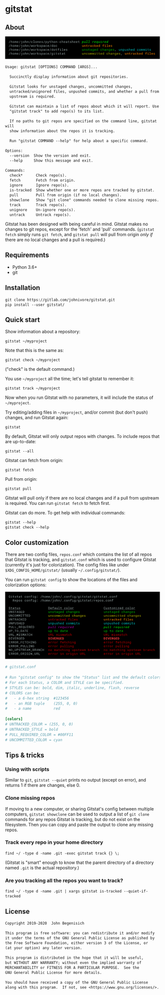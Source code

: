 # gitstat

## About

![(screenshot)](images/screenshots/screenshot.png?raw=true "Basic usage")

```
Usage: gitstat [OPTIONS] COMMAND [ARGS]...

  Succinctly display information about git repositories.

  Gitstat looks for unstaged changes, uncommitted changes,
  untracked/unignored files, unpushed commits, and whether a pull from
  upstream is required.

  Gitstat can maintain a list of repos about which it will report. Use
  "gitstat track" to add repo(s) to its list.

  If no paths to git repos are specified on the command line, gitstat will
  show information about the repos it is tracking.

  Run "gitstat COMMAND --help" for help about a specific command.

Options:
  --version  Show the version and exit.
  --help     Show this message and exit.

Commands:
  check*      Check repo(s).
  fetch       Fetch from origin.
  ignore      Ignore repo(s).
  is-tracked  Show whether one or more repos are tracked by gitstat.
  pull        Pull from origin (if no local changes).
  showclone   Show "git clone" commands needed to clone missing repos.
  track       Track repo(s).
  unignore    Un-ignore repo(s).
  untrack     Untrack repo(s).
```

Gitstat has been designed with being careful in mind.
Gitstat makes no changes to git repos, except for the 'fetch' and 'pull' commands. (`gitstat fetch` simply runs `git fetch`,
and `gitstat pull` will pull from origin *only if* there are no local changes and a pull is required.)


## Requirements

* Python 3.6+
* git


## Installation

    git clone https://gitlab.com/johnivore/gitstat.git
    pip install --user gitstat/


## Quick start

Show information about a repository:

    gitstat ~/myproject

Note that this is the same as:

    gitstat check ~/myproject

("check" is the default command.)

You use `~/myproject` all the time; let's tell gitstat to remember it:

    gitstat track ~/myproject

Now when you run Gitstat with no parameters, it will include the status of `~/myproject`.

Try editing/adding files in `~/myproject`, and/or commit (but don't push) changes, and run Gitstat again:

    gitstat

By default, Gitstat will only output repos with changes.  To include repos that are up-to-date:

    gitstat --all

Gitstat can fetch from origin:

    gitstat fetch

Pull from origin:

    gitstat pull

Gitstat will pull only if there are no local changes and if a pull from upstream is required.  You can run `gitstat fetch` to fetch first.

Gitstat can do more.  To get help with individual commands:

    gitstat --help
    gitstat check --help


## Color customization

There are two config files, `repos.conf` which contains the list of all repos that Gitstat is tracking, and `gitstat.conf` which is used to configure Gitstat (currently it's just for colorization).  The config files like under `$XDG_CONFIG_HOME/gitstat/` (usually `~/.config/gitstat/`).

You can run `gitstat config` to show the locations of the files and colorization options:

![gitstat colors](images/screenshots/colors.png)

```ini
# gitstat.conf

# Run "gitstat config" to show the "Status" list and the default colors.
# For each Status, a COLOR and STYLE can be specified.
# STYLES can be: bold, dim, italic, underline, flash, reverse
# COLORS can be:
#   - a 6-hex string  #123456
#   - an RGB tuple    (255, 0, 0)
#   - a name          red

[colors]
# UNTRACKED_COLOR = (255, 0, 0)
# UNTRACKED_STYLE = bold
# PULL_REQUIRED_COLOR = #00FF11
# UNCOMMITTED_COLOR = cyan
```


## Tips & tricks

### Using with scripts

Similar to `git`, `gitstat --quiet` prints no output (except on error), and returns 1 if there are changes, else 0.

### Clone missing repos

If moving to a new computer, or sharing Gitstat's config between multiple computers, `gitstat showclone` can be used to output a list of `git clone` commands for any repos Gitstat is tracking, but do not exist on the filesystem.  Then you can copy and paste the output to clone any missing repos.

### Track every repo in your home directory

    find ~/ -type d -name .git -exec gitstat track {} \;

(Gitstat is "smart" enough to know that the parent directory of a directory named `.git` is the actual repository.)

### Are you tracking all the repos you want to track?

    find ~/ -type d -name .git | xargs gitstat is-tracked --quiet-if-tracked


## License

```
Copyright 2019-2020  John Begenisich

This program is free software: you can redistribute it and/or modify
it under the terms of the GNU General Public License as published by
the Free Software Foundation, either version 3 of the License, or
(at your option) any later version.

This program is distributed in the hope that it will be useful,
but WITHOUT ANY WARRANTY; without even the implied warranty of
MERCHANTABILITY or FITNESS FOR A PARTICULAR PURPOSE.  See the
GNU General Public License for more details.

You should have received a copy of the GNU General Public License
along with this program.  If not, see <https://www.gnu.org/licenses/>.
```
